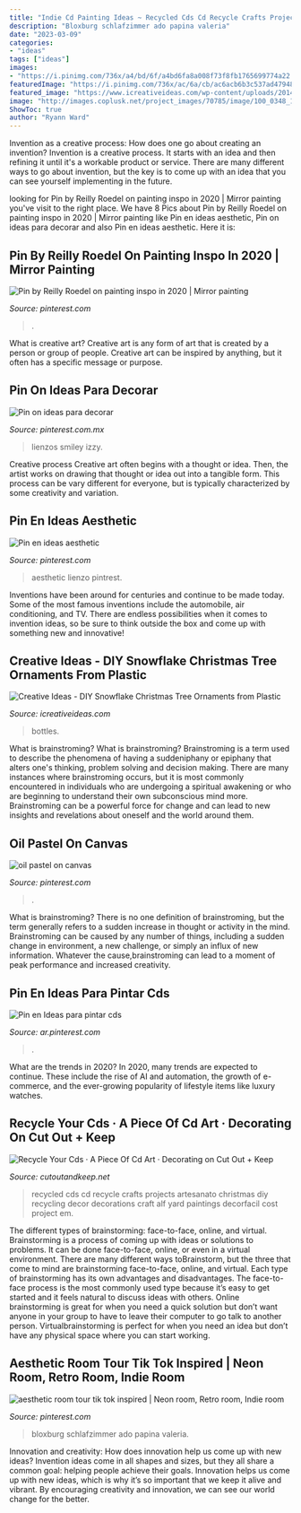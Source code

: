 ```yaml
---
title: "Indie Cd Painting Ideas ~ Recycled Cds Cd Recycle Crafts Projects Artesanato Christmas Diy Recycling Decor Decorations Craft Alf Yard Paintings Decorfacil Cost Project Em"
description: "Bloxburg schlafzimmer ado papina valeria"
date: "2023-03-09"
categories:
- "ideas"
tags: ["ideas"]
images:
- "https://i.pinimg.com/736x/a4/bd/6f/a4bd6fa8a008f73f8fb1765699774a22.jpg"
featuredImage: "https://i.pinimg.com/736x/ac/6a/cb/ac6acb6b3c537ad47948342fe0b6fb94.jpg"
featured_image: "https://www.icreativeideas.com/wp-content/uploads/2014/11/Creative-Ideas-DIY-Plastic-Bottle-Christmas-Tree-7.jpg"
image: "http://images.coplusk.net/project_images/70785/image/100_0348_1287553122.jpg"
ShowToc: true
author: "Ryann Ward"
---
```



Invention as a creative process: How does one go about creating an invention?
Invention is a creative process. It starts with an idea and then refining it until it's a workable product or service. There are many different ways to go about invention, but the key is to come up with an idea that you can see yourself implementing in the future.

	

		
looking for Pin by Reilly Roedel on painting inspo in 2020 | Mirror painting you've visit to the right place. We have 8 Pics about Pin by Reilly Roedel on painting inspo in 2020 | Mirror painting like Pin en ideas aesthetic, Pin on ideas para decorar and also Pin en ideas aesthetic. Here it is:
		
    
## Pin By Reilly Roedel On Painting Inspo In 2020 | Mirror Painting

<img loading=lazy src="https://i.pinimg.com/736x/67/5f/c5/675fc5164da21244445b25b310c21b50.jpg" onerror="this.onerror=null;this.src='https://tse4.mm.bing.net/th?id=OIP.SjTgrFkLnT5oj_S4QCd8LgHaJI&amp;pid=15.1';" alt="Pin by Reilly Roedel on painting inspo in 2020 | Mirror painting">

_Source: pinterest.com_

>. 

	

What is creative art?
Creative art is any form of art that is created by a person or group of people. Creative art can be inspired by anything, but it often has a specific message or purpose.

    
## Pin On Ideas Para Decorar

<img loading=lazy src="https://i.pinimg.com/736x/42/e9/45/42e945cff2d03aa8a50b864d2e5c9111.jpg" onerror="this.onerror=null;this.src='https://tse1.mm.bing.net/th?id=OIP.PwVeTlPC7ElG7LrRv1NMdQHaNK&amp;pid=15.1';" alt="Pin on ideas para decorar">

_Source: pinterest.com.mx_

>lienzos smiley izzy. 

	

Creative process
Creative art often begins with a thought or idea. Then, the artist works on drawing that thought or idea out into a tangible form. This process can be vary different for everyone, but is typically characterized by some creativity and variation.

    
## Pin En Ideas Aesthetic

<img loading=lazy src="https://i.pinimg.com/736x/8d/db/c9/8ddbc9ef0df537b4d4b328829392bd4c.jpg" onerror="this.onerror=null;this.src='https://tse2.mm.bing.net/th?id=OIP.X6EYyx_42oU4IVFyXD7sPwHaNb&amp;pid=15.1';" alt="Pin en ideas aesthetic">

_Source: pinterest.com_

>aesthetic lienzo pintrest. 

	

Inventions have been around for centuries and continue to be made today. Some of the most famous inventions include the automobile, air conditioning, and TV. There are endless possibilities when it comes to invention ideas, so be sure to think outside the box and come up with something new and innovative!

    
## Creative Ideas - DIY Snowflake Christmas Tree Ornaments From Plastic

<img loading=lazy src="https://www.icreativeideas.com/wp-content/uploads/2014/11/Creative-Ideas-DIY-Plastic-Bottle-Christmas-Tree-7.jpg" onerror="this.onerror=null;this.src='https://tse2.mm.bing.net/th?id=OIP.M01iSdBuGMdyKTvaRMLhvwHaJ4&amp;pid=15.1';" alt="Creative Ideas - DIY Snowflake Christmas Tree Ornaments from Plastic">

_Source: icreativeideas.com_

>bottles. 

	

What is brainstroming?
What is brainstroming? Brainstroming is a term used to describe the phenomena of having a suddeniphany or epiphany that alters one's thinking, problem solving and decision making. There are many instances where brainstroming occurs, but it is most commonly encountered in individuals who are undergoing a spiritual awakening or who are beginning to understand their own subconscious mind more. Brainstroming can be a powerful force for change and can lead to new insights and revelations about oneself and the world around them.

    
## Oil Pastel On Canvas

<img loading=lazy src="https://i.pinimg.com/736x/b9/59/78/b959782b2c9fa4182b5bc133d6da35d9--oil-pastels-art-work.jpg" onerror="this.onerror=null;this.src='https://tse3.mm.bing.net/th?id=OIP.i8g40rP7_n-BB-Cg9Y-STwHaJ3&amp;pid=15.1';" alt="oil pastel on canvas">

_Source: pinterest.com_

>. 

	

What is brainstroming?
There is no one definition of brainstroming, but the term generally refers to a sudden increase in thought or activity in the mind. Brainstroming can be caused by any number of things, including a sudden change in environment, a new challenge, or simply an influx of new information. Whatever the cause,brainstroming can lead to a moment of peak performance and increased creativity.

    
## Pin En Ideas Para Pintar Cds

<img loading=lazy src="https://i.pinimg.com/736x/ac/6a/cb/ac6acb6b3c537ad47948342fe0b6fb94.jpg" onerror="this.onerror=null;this.src='https://tse3.mm.bing.net/th?id=OIP.RgikRK6H6eC6ZoipGeSe6QHaH-&amp;pid=15.1';" alt="Pin en Ideas para pintar cds">

_Source: ar.pinterest.com_

>. 

	

What are the trends in 2020?
In 2020, many trends are expected to continue. These include the rise of AI and automation, the growth of e-commerce, and the ever-growing popularity of lifestyle items like luxury watches.

    
## Recycle Your Cds · A Piece Of Cd Art · Decorating On Cut Out + Keep

<img loading=lazy src="http://images.coplusk.net/project_images/70785/image/100_0348_1287553122.jpg" onerror="this.onerror=null;this.src='https://tse3.mm.bing.net/th?id=OIP.AaJCB3CHfCK5h7MjbUbqHQHaJ4&amp;pid=15.1';" alt="Recycle Your Cds · A Piece Of Cd Art · Decorating on Cut Out + Keep">

_Source: cutoutandkeep.net_

>recycled cds cd recycle crafts projects artesanato christmas diy recycling decor decorations craft alf yard paintings decorfacil cost project em. 

	

The different types of brainstorming: face-to-face, online, and virtual.
Brainstorming is a process of coming up with ideas or solutions to problems. It can be done face-to-face, online, or even in a virtual environment. There are many different ways toBrainstorm, but the three that come to mind are brainstorming face-to-face, online, and virtual. 
Each type of brainstorming has its own advantages and disadvantages. The face-to-face process is the most commonly used type because it’s easy to get started and it feels natural to discuss ideas with others. Online brainstorming is great for when you need a quick solution but don’t want anyone in your group to have to leave their computer to go talk to another person. Virtualbrainstorming is perfect for when you need an idea but don’t have any physical space where you can start working.

    
## Aesthetic Room Tour Tik Tok Inspired | Neon Room, Retro Room, Indie Room

<img loading=lazy src="https://i.pinimg.com/736x/a4/bd/6f/a4bd6fa8a008f73f8fb1765699774a22.jpg" onerror="this.onerror=null;this.src='https://tse2.mm.bing.net/th?id=OIP.wXAH9lqfC7tRl-hpo0V68gHaOs&amp;pid=15.1';" alt="aesthetic room tour tik tok inspired | Neon room, Retro room, Indie room">

_Source: pinterest.com_

>bloxburg schlafzimmer ado papina valeria. 

	

Innovation and creativity: How does innovation help us come up with new ideas?
Invention ideas come in all shapes and sizes, but they all share a common goal: helping people achieve their goals. Innovation helps us come up with new ideas, which is why it’s so important that we keep it alive and vibrant. By encouraging creativity and innovation, we can see our world change for the better.

